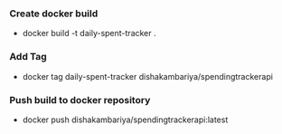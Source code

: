### Create docker build
- docker build -t daily-spent-tracker .
### Add Tag
- docker tag daily-spent-tracker dishakambariya/spendingtrackerapi
### Push build to docker repository
- docker push dishakambariya/spendingtrackerapi:latest  